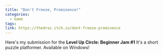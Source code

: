 ```yaml
---
title: "Don't Freeze, Prominence!"
categories:
  - Game
tags:
link: https://thedraz.itch.io/dont-freeze-prominence
---
```


Here's my submission for the **Level Up Circle: Beginner Jam #1**
It's a short puzzle platformer.
Available on Windows! 